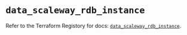 # `data_scaleway_rdb_instance`

Refer to the Terraform Registory for docs: [`data_scaleway_rdb_instance`](https://registry.terraform.io/providers/scaleway/scaleway/2.39.0/docs/data-sources/rdb_instance).
